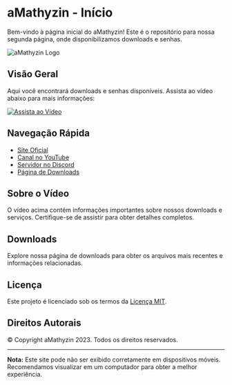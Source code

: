 # aMathyzin - Início

Bem-vindo à página inicial do aMathyzin! Este é o repositório para nossa segunda página, onde disponibilizamos downloads e senhas.

![aMathyzin Logo](https://media.discordapp.net/attachments/1119715186073411705/1134190559947407481/channels4_profile2.png)

## Visão Geral

Aqui você encontrará downloads e senhas disponíveis. Assista ao vídeo abaixo para mais informações:

[![Assista ao Vídeo](https://img.youtube.com/vi/VADHdVQGWB4/0.jpg)](https://www.youtube.com/watch?v=VADHdVQGWB4)

## Navegação Rápida

- [Site Oficial](https://amathyzin.tech/)
- [Canal no YouTube](https://www.youtube.com/@aMathyzin)
- [Servidor no Discord](https://discord.gg/6EF7khuct3)
- [Página de Downloads](downloads)

## Sobre o Vídeo

O vídeo acima contém informações importantes sobre nossos downloads e serviços. Certifique-se de assistir para obter detalhes completos.

## Downloads

Explore nossa página de downloads para obter os arquivos mais recentes e informações relacionadas.

## Licença

Este projeto é licenciado sob os termos da [Licença MIT](LICENSE).

## Direitos Autorais

© Copyright aMathyzin 2023. Todos os direitos reservados.

---

**Nota:** Este site pode não ser exibido corretamente em dispositivos móveis. Recomendamos visualizar em um computador para obter a melhor experiência.
